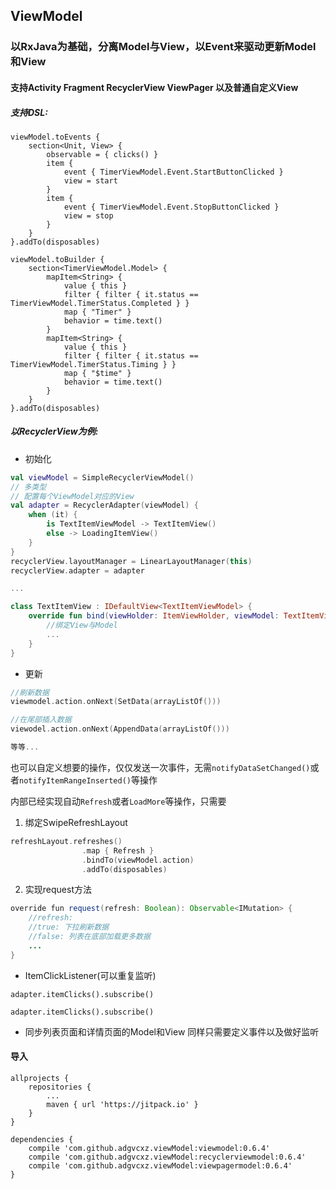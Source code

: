 ## ViewModel 

### 以RxJava为基础，分离Model与View，以Event来驱动更新Model和View

#### 支持Activity Fragment RecyclerView ViewPager 以及普通自定义View

##### 支持DSL:

```koltin
viewModel.toEvents {
    section<Unit, View> {
        observable = { clicks() }
        item {
            event { TimerViewModel.Event.StartButtonClicked }
            view = start
        }
        item {
            event { TimerViewModel.Event.StopButtonClicked }
            view = stop
        }
    }
}.addTo(disposables)

viewModel.toBuilder {
    section<TimerViewModel.Model> {
        mapItem<String> {
            value { this }
            filter { filter { it.status == TimerViewModel.TimerStatus.Completed } }
            map { "Timer" }
            behavior = time.text()
        }
        mapItem<String> {
            value { this }
            filter { filter { it.status == TimerViewModel.TimerStatus.Timing } }
            map { "$time" }
            behavior = time.text()
        }
    }
}.addTo(disposables)
```

##### 以RecyclerView为例:

* 初始化

```kotlin
val viewModel = SimpleRecyclerViewModel()
// 多类型
// 配置每个ViewModel对应的View
val adapter = RecyclerAdapter(viewModel) {
    when (it) {
        is TextItemViewModel -> TextItemView()
        else -> LoadingItemView()
    }
}
recyclerView.layoutManager = LinearLayoutManager(this)
recyclerView.adapter = adapter

...

class TextItemView : IDefaultView<TextItemViewModel> {
    override fun bind(viewHolder: ItemViewHolder, viewModel: TextItemViewModel, position: Int) {
        //绑定View与Model
        ...
    }
}
```

* 更新
```kotlin
//刷新数据
viewmodel.action.onNext(SetData(arrayListOf()))

//在尾部插入数据
viewodel.action.onNext(AppendData(arrayListOf()))

等等...
```
也可以自定义想要的操作，仅仅发送一次事件，无需`notifyDataSetChanged()`或者`notifyItemRangeInserted()`等操作

内部已经实现自动`Refresh`或者`LoadMore`等操作，只需要
1. 绑定SwipeRefreshLayout
```kotlin
refreshLayout.refreshes()
                .map { Refresh }
                .bindTo(viewModel.action)
                .addTo(disposables)
```
2. 实现request方法
```java
override fun request(refresh: Boolean): Observable<IMutation> {
    //refresh: 
    //true: 下拉刷新数据
    //false: 列表在底部加载更多数据
    ...
}
```

* ItemClickListener(可以重复监听)

```
adapter.itemClicks().subscribe()

adapter.itemClicks().subscribe()
```

* 同步列表页面和详情页面的Model和View 同样只需要定义事件以及做好监听


#### 导入
	allprojects {
        repositories {
            ...
            maven { url 'https://jitpack.io' }
        }
	}
	
	dependencies {
	    compile 'com.github.adgvcxz.viewModel:viewmodel:0.6.4'
        compile 'com.github.adgvcxz.viewModel:recyclerviewmodel:0.6.4'
        compile 'com.github.adgvcxz.viewModel:viewpagermodel:0.6.4'
    }